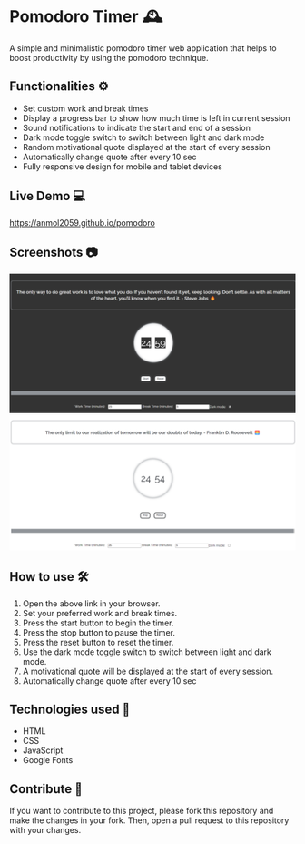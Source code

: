 # Pomodoro Timer 🕰️

A simple and minimalistic pomodoro timer web application that helps to boost productivity by using the pomodoro technique.

## Functionalities ⚙️

- Set custom work and break times
- Display a progress bar to show how much time is left in current session
- Sound notifications to indicate the start and end of a session
- Dark mode toggle switch to switch between light and dark mode
- Random motivational quote displayed at the start of every session
- Automatically change quote after every 10 sec
- Fully responsive design for mobile and tablet devices

## Live Demo 💻

https://anmol2059.github.io/pomodoro

## Screenshots 📷

![Screenshot of pomodoro timer in dark mode](assets/dark.png)
![Screenshot of pomodoro timer in light mode](assets/light.png)


## How to use 🛠️

1. Open the above link in your browser.
2. Set your preferred work and break times.
3. Press the start button to begin the timer.
4. Press the stop button to pause the timer.
5. Press the reset button to reset the timer.
6. Use the dark mode toggle switch to switch between light and dark mode.
7. A motivational quote will be displayed at the start of every session.
8. Automatically change quote after every 10 sec

## Technologies used 🔨

- HTML
- CSS
- JavaScript
- Google Fonts

## Contribute 🤝

If you want to contribute to this project, please fork this repository and make the changes in your fork. Then, open a pull request to this repository with your changes.
